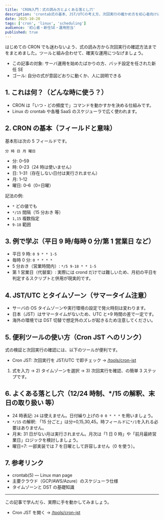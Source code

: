 ```yaml
---
title: 'CRON入門：式の読み方とよくある落とし穴'
description: 'crontab式の基本、JST/UTCの考え方、次回実行の確かめ方を初心者向けに解説。'
date: 2025-10-20
tags: ['cron', 'linux', 'scheduling']
audience: '初心者・新任SE・運用担当'
published: true
---
```


はじめての CRON でも迷わないよう、式の読み方から次回実行の確認方法までをまとめました。ツールと組み合わせて、確実な運用につなげましょう。

- この記事の対象: サーバ運用を始めたばかりの方、バッチ設定を任された新任 SE
- ゴール: 自分の式が意図どおりに動くか、人に説明できる

## 1. これは何？（どんな時に使う？）

- CRON は「いつ・どの頻度で」コマンドを動かすかを決める仕組みです。
- Linux の crontab や各種 SaaS のスケジューラで広く使われます。

## 2. CRON の基本（フィールドと意味）

基本形は次の 5 フィールドです。

```
分 時 日 月 曜日
```

- 分: 0–59
- 時: 0–23（24 時は使いません）
- 日: 1–31（存在しない日付は実行されません）
- 月: 1–12
- 曜日: 0–6（0=日曜）

記法の例:

- `*` どの値でも
- `*/15` 間隔（15 分おき 等）
- `1,15` 複数指定
- `9-18` 範囲

## 3. 例で学ぶ（平日 9 時/毎時 0 分/第 1 営業日 など）

- 平日 9 時: `0 9 * * 1-5`
- 毎時 0 分: `0 * * * *`
- 5 分おき（営業時間内）: `*/5 9-18 * * 1-5`
- 第 1 営業日（代替案）: 実際には crond だけでは難しいため、月初の平日を判定するスクリプトと併用が現実的です。

## 4. JST/UTC とタイムゾーン（サマータイム注意）

- サーバの OS タイムゾーンや実行環境の設定で発火時刻は変わります。
- 日本（JST）はサマータイムがないため、UTC と+9 時間の差で一定です。
- 海外の環境では DST 切替で想定外のズレが起きるため注意してください。

## 5. 便利ツールの使い方（Cron JST へのリンク）

式の検証と次回実行の確認には、以下のツールが便利です。

- Cron JST: 次回実行を JST/UTC で即チェック → [/tools/cron-jst](/tools/cron-jst)

1. 式を入力 → 2) タイムゾーンを選択 → 3) 次回実行を確認、の簡単 3 ステップです。

## 6. よくある落とし穴（12/24 時制、\*/15 の解釈、末日の取り扱い 等）

- 24 時表記: `24` は使えません。日付繰り上げの `0 0 * * *` を用いましょう。
- `*/15` の解釈: 「15 分ごと」は分=0,15,30,45。時フィールドに`*/1`を入れる必要はありません。
- 月末: 31 日がない月は実行されません。月次は「1 日 0 時」や「前月最終営業日」ロジックを検討しましょう。
- 曜日=7: 一部実装では 7 を日曜として許容しません（0 を使う）。

## 7. 参考リンク

- crontab(5) — Linux man page
- 主要クラウド（GCP/AWS/Azure）のスケジューラ仕様
- タイムゾーンと DST の基礎知識

---

この記事で学んだら、実際に手を動かしてみましょう。

- Cron JST を開く → [/tools/cron-jst](/tools/cron-jst)
